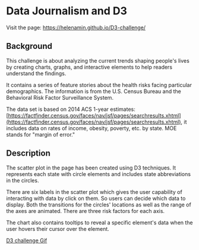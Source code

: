 # Data Journalism and D3

Visit the page: https://helenamin.github.io/D3-challenge/

## Background

This challenge is about analyzing the current trends shaping people's lives by creating charts, graphs, and interactive elements to help readers understand the findings.

It contains a series of feature stories about the health risks facing particular demographics. The information is from the U.S. Census Bureau and the Behavioral Risk Factor Surveillance System.

The data set is based on 2014 ACS 1-year estimates: [https://factfinder.census.gov/faces/nav/jsf/pages/searchresults.xhtml](https://factfinder.census.gov/faces/nav/jsf/pages/searchresults.xhtml), it includes data on rates of income, obesity, poverty, etc. by state. MOE stands for "margin of error."

## Description

The scatter plot in the page has been created using D3 techniques. It represents each state with circle elements and includes state abbreviations in the circles.

There are six labels in the scatter plot which gives the user capability of interacting with data by click on them. So users can decide which data to display. Both the transitions for the circles' locations as well as the range of the axes are animated. There are three risk factors for each axis.

The chart also contains tooltips to reveal a specific element's data when the user hovers their cursor over the element. 

[D3 challenge Gif](D3_data_journalism\Images\D3.gif)
